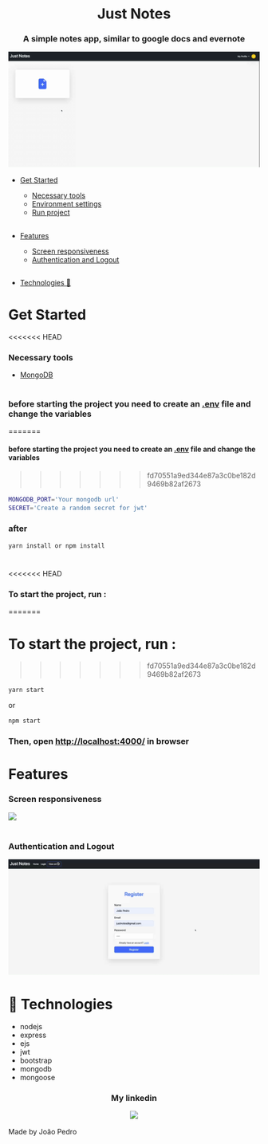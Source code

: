 <h1 align='center'>Just Notes</h1>

<h3 align='center'>A simple notes app, similar to google docs and evernote</h3>

<img a src='./src/public/img/justnotes.gif'>

<p>

- <a href='#get-started'>Get Started</a>

  - <a href='#tools'>Necessary tools</a>
  - <a href='#env'>Environment settings</a>
  - <a href='#run'>Run project</a>

##

- <a href='#features'>Features</a>

  - <a href='#screen'>Screen responsiveness</a>
  - <a href='#auth'>Authentication and Logout</a>

##

- <a href='#technologies'>Technologies 🚀</a>

</p>

<a id='get-started'></a>

#

# Get Started

<<<<<<< HEAD
<a id="tools"></a>

### Necessary tools

- <a href='https://www.mongodb.com/home'>MongoDB</a>

<a id="env"></a>

#

### before starting the project you need to create an <a href='https://www.npmjs.com/package/dotenv'>.env</a> file and change the variables
=======
#### before starting the project you need to create an <a href='https://www.npmjs.com/package/dotenv'>.env</a> file and change the variables
>>>>>>> fd70551a9ed344e87a3c0be182d9469b82af2673

```sh
MONGODB_PORT='Your mongodb url'
SECRET='Create a random secret for jwt'
```
### after
```sh
yarn install or npm install
```

<a id="run"></a>

#

<<<<<<< HEAD
### To start the project, run :
=======
# To start the project, run :
>>>>>>> fd70551a9ed344e87a3c0be182d9469b82af2673

```sh
yarn start
```

<p>or</p>

```sh
npm start
```

### Then, open <a href='http://localhost:4000/'>http://localhost:4000/</a> in browser

<a id="features"></a>

#

<a id="screen"></a>

# Features

### Screen responsiveness

<img src='./src/public/img/responsiveness.gif'>

<a id="auth"></a>

#

### Authentication and Logout

<img src='./src/public/img/auth.gif'>

<a id="technologies"></a>

#

# 🚀 Technologies

<ul>
    <li>nodejs</li>
    <li>express</li>
    <li>ejs</li>
    <li>jwt</li>
    <li>bootstrap</li>
    <li>mongodb</li>
    <li>mongoose</li>
</ul>

<div align='center'>
  <h3>My linkedin</h3>
  <a href="https://www.linkedin.com/in/joao-pedro-mello/" target='_blank'><img src='https://img.shields.io/badge/LinkedIn-0077B5?style=for-the-badge&logo=linkedin&logoColor=white'/></a>
</div>

Made by João Pedro
